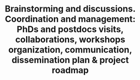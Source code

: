 ---
title: "Brainstorming and discussions. Coordination and management: PhDs and postdocs visits, collaborations, workshops organization, communication, dissemination plan & project roadmap"
img: "gva.webp"
link: "#"
description: "ALL"
weight: 2
---